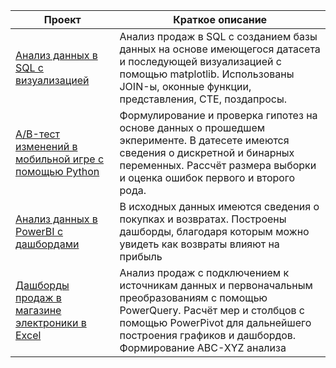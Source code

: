 | **Проект** | **Краткое описание** |
|---|---|
| [Анализ данных в SQL с визуализацией](https://github.com/petrosbatu/sql_data_analysis) | Анализ продаж в SQL с созданием базы данных на основе имеющегося датасета и последующей визуализацией с помощью matplotlib. Использованы JOIN-ы, оконные функции, представления, CTE, поздапросы. |
| [A/B-тест изменений в мобильной игре с помощью Python](https://github.com/petrosbatu/abtestproject) | Формулирование и проверка гипотез на основе данных о прошедшем экперименте. В датесете имеются сведения о дискретной и бинарных переменных. Рассчёт размера выборки и оценка ошибок первого и второго рода. |
| [Анализ данных в PowerBI с дашбордами](https://github.com/petrosbatu/pbiproject) | В исходных данных имеются сведения о покупках и возвратах. Построены дашборды, благодаря которым можно увидеть как возвраты влияют на прибыль|
| [Дашборды продаж в магазине электроники в Excel](https://drive.google.com/uc?export=download&id=1WKwCmV9PMiNcENrTD35PX_bA4frKuwBB) | Анализ продаж с подключением к источникам данных и первоначальным преобразованиям с помощью PowerQuery. Расчёт мер и столбцов с помощью PowerPivot для дальнейшего построения графиков и дашбордов. Формирование ABC-XYZ анализа|

